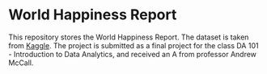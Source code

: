 # World Happiness Report 

This repository stores the World Happiness Report. The dataset is taken from [Kaggle](https://www.kaggle.com/datasets/usamabuttar/world-happiness-report-2005-present).
The project is submitted as a final project for the class DA 101 - Introduction to Data Analytics, and received an A from professor Andrew McCall.
